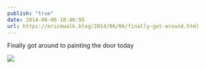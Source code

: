 ```yaml
---
publish: "true"
date: 2014-06-06 18:46:55
url: https://ericmwalk.blog/2014/06/06/finally-got-around.html
---
```


Finally got around to painting the door today

![](https://ericmwalk.blog/uploads/2022/126308ec04.jpg)